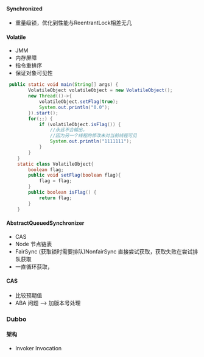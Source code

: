 #### Synchronized

- 重量级锁，优化到性能与ReentrantLock相差无几

#### Volatile

- JMM
- 内存屏障
- 指令重排序
- 保证对象可见性

```java
 public static void main(String[] args) {
        VolatileObject volatileObject = new VolatileObject();
        new Thread(()->{
            volatileObject.setFlag(true);
            System.out.println("0.0");
        }).start();
        for(;;) {
            if (volatileObject.isFlag()) {
                //永远不会输出，
                //因为另一个线程的修改未对当前线程可见
                System.out.println("1111111");
            }
        }
    }
    static class VolatileObject{
        boolean flag;
        public void setFlag(boolean flag){
            flag = flag;
        }
        public boolean isFlag() {
            return flag;
        }
    }
```



#### AbstractQueuedSynchronizer

- CAS 
- Node 节点链表
- FairSync (获取锁时需要排队)NonfairSync 直接尝试获取，获取失败在尝试排队获取
- 一直循环获取，



#### CAS

- 比较预期值
- ABA 问题 —> 加版本号处理





### Dubbo

#### 架构

- Invoker Invocation
